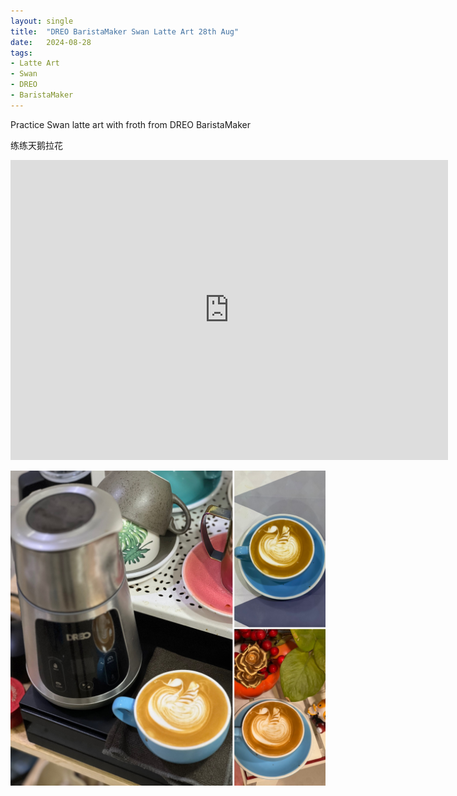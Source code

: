 ```yaml
---
layout: single
title:  "DREO BaristaMaker Swan Latte Art 28th Aug"
date:   2024-08-28
tags:
- Latte Art
- Swan
- DREO
- BaristaMaker
---
```



Practice Swan latte art with froth from DREO BaristaMaker

练练天鹅拉花


<div class="embed-container">
  <iframe
      src="https://www.youtube.com/embed/EQ8n28v6Ds8"
      width="700"
      height="480"
      frameborder="0"
      allowfullscreen="true">
  </iframe>
</div>


![](/assets/img/2024/08/28/234E7230-11FA-470E-91B0-422A51603004.JPG)

